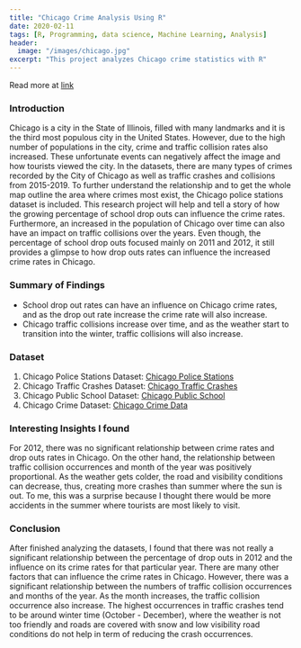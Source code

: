 ```yaml
---
title: "Chicago Crime Analysis Using R"
date: 2020-02-11
tags: [R, Programming, data science, Machine Learning, Analysis]
header:
  image: "/images/chicago.jpg"
excerpt: "This project analyzes Chicago crime statistics with R"
---
```

Read more at [link](https://github.com/thanhnguyenduong/DSC520_Chicago_Crime_Analysis_Using_R)
### Introduction
Chicago is a city in the State of Illinois, filled with many landmarks and it is the third most populous city in the United States. However, due
to the high number of populations in the city, crime and traffic collision rates also increased. These unfortunate events can negatively affect
the image and how tourists viewed the city. In the datasets, there are many types of crimes recorded by the City of Chicago as well as traffic
crashes and collisions from 2015-2019. To further understand the relationship and to get the whole map outline the area where crimes most
exist, the Chicago police stations dataset is included.
This research project will help and tell a story of how the growing percentage of school drop outs can influence the crime rates.
Furthermore, an increased in the population of Chicago over time can also have an impact on traffic collisions over the years. Even though,
the percentage of school drop outs focused mainly on 2011 and 2012, it still provides a glimpse to how drop outs rates can influence the
increased crime rates in Chicago.

### Summary of Findings
* School drop out rates can have an influence on Chicago crime rates, and as the drop out rate increase the crime rate will also increase.  
* Chicago traffic collisions increase over time, and as the weather start to transition into the winter, traffic collisions will also increase.  

### Dataset
 1. Chicago Police Stations Dataset: [Chicago Police Stations](https://www.kaggle.com/chicago/chicago-police-stations)  
 2. Chicago Traffic Crashes Dataset: [Chicago Traffic Crashes](https://www.kaggle.com/isadoraamorim/trafficcrasheschicago)  
 3. Chicago Public School Dataset:   [Chicago Public School](https://www.kaggle.com/chicago/chicago-public-schools-data)  
 4. Chicago Crime Dataset:           [Chicago Crime Data](https://www.kaggle.com/mpastore/chicago-crime-data)  

### Interesting Insights I found
For 2012, there was no significant relationship between crime rates and drop outs rates in Chicago. On the other hand, the relationship
between traffic collision occurrences and month of the year was positively proportional. As the weather gets colder, the road and visibility
conditions can decrease, thus, creating more crashes than summer where the sun is out. To me, this was a surprise because I thought
there would be more accidents in the summer where tourists are most likely to visit.


### Conclusion
After finished analyzing the datasets, I found that there was not really a significant relationship between the percentage of drop outs in 2012
and the influence on its crime rates for that particular year. There are many other factors that can influence the crime rates in Chicago.
However, there was a significant relationship between the numbers of traffic collision occurrences and months of the year. As the month
increases, the traffic collision occurrence also increase. The highest occurrences in traffic crashes tend to be around winter time (October -
December), where the weather is not too friendly and roads are covered with snow and low visibility road conditions do not help in term of
reducing the crash occurrences.

